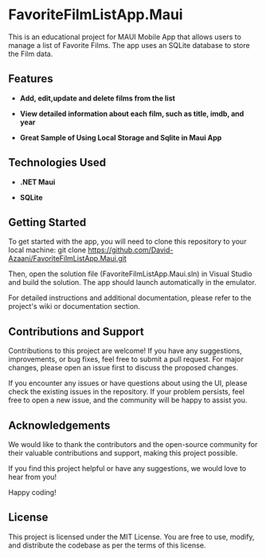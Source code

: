 # FavoriteFilmListApp.Maui
This is an educational project for MAUI Mobile App that allows users to manage a list of Favorite Films.
The app uses an SQLite database to store the Film data.
## Features

* **Add, edit,update and delete films from the list**

* **View detailed information about each film, such as title, imdb, and year**

* **Great Sample of Using Local Storage and Sqlite in Maui App**


## Technologies Used
* **.NET Maui**

* **SQLite**

## Getting Started


To get started with the app, you will need to clone this repository to your local machine: git clone https://github.com/David-Azaani/FavoriteFilmListApp.Maui.git

Then, open the solution file (FavoriteFilmListApp.Maui.sln) in Visual Studio and build the solution. The app should launch automatically in the emulator.

For detailed instructions and additional documentation, please refer to the project's wiki or documentation section.



## Contributions and Support

Contributions to this project are welcome! If you have any suggestions, improvements, or bug fixes, feel free to submit a pull request. For major changes, please open an issue first to discuss the proposed changes.

If you encounter any issues or have questions about using the UI, please check the existing issues in the repository. If your problem persists, feel free to open a new issue, and the community will be happy to assist you.
## Acknowledgements


We would like to thank the contributors and the open-source community for their valuable contributions and support, making this project possible.

If you find this project helpful or have any suggestions, we would love to hear from you!

Happy coding!


## License

This project is licensed under the MIT License. You are free to use, modify, and distribute the codebase as per the terms of this license.
